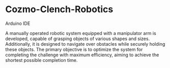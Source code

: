 # Cozmo-Clench-Robotics
Arduino IDE

A manually operated robotic system equipped with a manipulator arm is developed, capable of grasping objects of various shapes and sizes. Additionally, it is designed to navigate over obstacles while securely holding these objects. The primary objective is to optimize the system for completing the challenge with maximum efficiency, aiming to achieve the shortest possible completion time.
